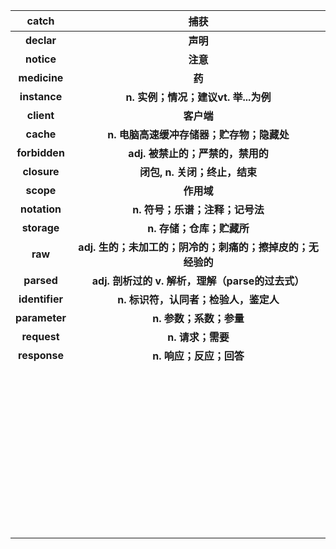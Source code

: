 |   **catch**    |                          **捕获**                           |
| :------------: | :---------------------------------------------------------: |
|   **declar**   |                          **声明**                           |
|   **notice**   |                          **注意**                           |
|  **medicine**  |                           **药**                            |
|  **instance**  |            **n. 实例；情况；建议vt. 举...为例**             |
|   **client**   |                         **客户端**                          |
|   **cache**    |          **n. 电脑高速缓冲存储器；贮存物；隐藏处**          |
| **forbidden**  |              **adj. 被禁止的；严禁的，禁用的**              |
|  **closure**   |                **闭包, n. 关闭；终止，结束**                |
|   **scope**    |                         **作用域**                          |
|  **notation**  |               **n. 符号；乐谱；注释；记号法**               |
|  **storage**   |                  **n. 存储；仓库；贮藏所**                  |
|    **raw**     | **adj. 生的；未加工的；阴冷的；刺痛的；擦掉皮的；无经验的** |
|   **parsed**   |     **adj. 剖析过的    v. 解析，理解（parse的过去式）**     |
| **identifier** |            **n. 标识符，认同者；检验人，鉴定人**            |
| **parameter**  |                   **n. 参数；系数；参量**                   |
|  **request**   |                      **n. 请求；需要**                      |
|  **response**  |                   **n. 响应；反应；回答**                   |
|                |                                                             |
|                |                                                             |
|                |                                                             |
|                |                                                             |
|                |                                                             |
|                |                                                             |
|                |                                                             |
|                |                                                             |
|                |                                                             |
|                |                                                             |
|                |                                                             |
|                |                                                             |
|                |                                                             |
|                |                                                             |
|                |                                                             |
|                |                                                             |
|                |                                                             |
|                |                                                             |
|                |                                                             |
|                |                                                             |
|                |                                                             |
|                |                                                             |
|                |                                                             |
|                |                                                             |
|                |                                                             |
|                |                                                             |
|                |                                                             |
|                |                                                             |
|                |                                                             |
|                |                                                             |
|                |                                                             |
|                |                                                             |
|                |                                                             |
|                |                                                             |
|                |                                                             |
|                |                                                             |
|                |                                                             |
|                |                                                             |
|                |                                                             |
|                |                                                             |
|                |                                                             |
|                |                                                             |
|                |                                                             |
|                |                                                             |
|                |                                                             |
|                |                                                             |